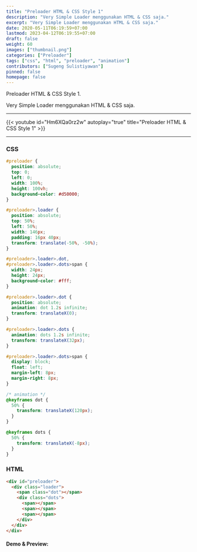 ```yaml
---
title: "Preloader HTML & CSS Style 1"
description: "Very Simple Loader menggunakan HTML & CSS saja."
excerpt: "Very Simple Loader menggunakan HTML & CSS saja."
date: 2020-05-11T06:19:59+07:00
lastmod: 2023-04-12T06:19:55+07:00
draft: false
weight: 60
images: ["thumbnail.png"]
categories: ["Preloader"]
tags: ["css", "html", "preloader", "animation"]
contributors: ["Sugeng Sulistiyawan"]
pinned: false
homepage: false
---
```


Preloader HTML & CSS Style 1.

Very Simple Loader menggunakan HTML & CSS saja.

---

{{< youtube id="Hm6XQa0rz2w" autoplay="true" title="Preloader HTML & CSS Style 1" >}}

---

### CSS

```css
#preloader {
  position: absolute;
  top: 0;
  left: 0;
  width: 100%;
  height: 100vh;
  background-color: #d50000;
}

#preloader>.loader {
  position: absolute;
  top: 50%;
  left: 50%;
  width: 146px;
  padding: 16px 40px;
  transform: translate(-50%, -50%);
}

#preloader>.loader>.dot,
#preloader>.loader>.dots>span {
  width: 24px;
  height: 24px;
  background-color: #fff;
}

#preloader>.loader>.dot {
  position: absolute;
  animation: dot 1.2s infinite;
  transform: translateX(0);
}

#preloader>.loader>.dots {
  animation: dots 1.2s infinite;
  transform: translateX(32px);
}

#preloader>.loader>.dots>span {
  display: block;
  float: left;
  margin-left: 8px;
  margin-right: 8px;
}

/* animation */
@keyframes dot {
  50% {
    transform: translateX(120px);
  }
}

@keyframes dots {
  50% {
    transform: translateX(-8px);
  }
}
```

### HTML

```html
<div id="preloader">
  <div class="loader">
    <span class="dot"></span>
    <div class="dots">
      <span></span>
      <span></span>
      <span></span>
    </div>
  </div>
</div>
```

#### Demo & Preview:

<script async src="//jsfiddle.net/sugengsulistiyawan/jhLftkuy/embed/result/"></script>
